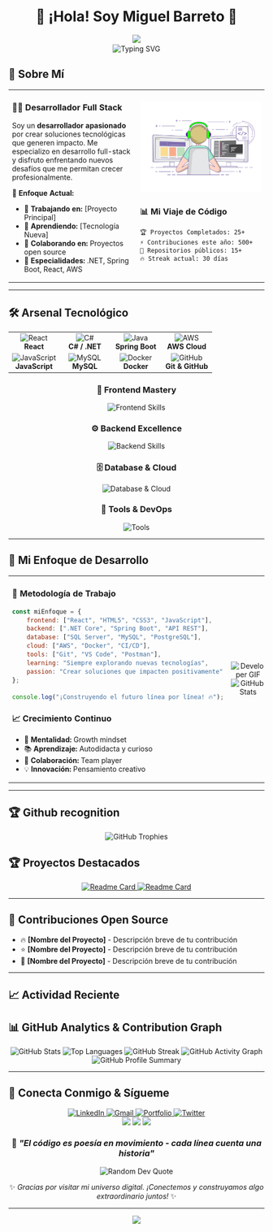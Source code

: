 # <div align="center">🚀 ¡Hola! Soy Miguel Barreto 🚀</div>

<div align="center">
  <img src="https://capsule-render.vercel.app/api?type=waving&color=gradient&customColorList=6,11,20&height=180&section=header&text=Full%20Stack%20Developer&fontSize=42&fontColor=fff&animation=twinkling&fontAlignY=32&desc=Transformando%20ideas%20en%20c%C3%B3digo%20%F0%9F%92%A1&descAlignY=51&descAlign=50"/>
</div>

<div align="center">
  <img src="https://readme-typing-svg.herokuapp.com?font=Fira+Code&size=22&duration=3000&pause=1000&color=FF6B6B&center=true&vCenter=true&multiline=true&width=600&height=100&lines=%F0%9F%94%A5+Desarrollador+.NET+%7C+Spring+Boot;%E2%9A%A1+React+%7C+AWS+Cloud+Architect;%F0%9F%9A%80+Creando+soluciones+innovadoras;%F0%9F%92%8E+Code+is+Poetry+in+Motion" alt="Typing SVG" />
</div>

## 🚀 Sobre Mí

<table>
<tr>
<td width="50%">
  
### 👨‍💻 Desarrollador Full Stack
Soy un **desarrollador apasionado** por crear soluciones tecnológicas que generen impacto. Me especializo en desarrollo full-stack y disfruto enfrentando nuevos desafíos que me permitan crecer profesionalmente.

**🎯 Enfoque Actual:**
- 🔭 **Trabajando en:** [Proyecto Principal]
- 🌱 **Aprendiendo:** [Tecnología Nueva]
- 👯 **Colaborando en:** Proyectos open source
- 💬 **Especialidades:** .NET, Spring Boot, React, AWS

</td>
<td width="50%">

<div align="center">
<img src="https://raw.githubusercontent.com/devSouvik/devSouvik/master/gif3.gif" width="350" alt="Coding GIF"/>
</div>

### 📊 Mi Viaje de Código
```
🏆 Proyectos Completados: 25+
⚡ Contribuciones este año: 500+
🌟 Repositorios públicos: 15+
🔥 Streak actual: 30 días
```

</td>
</tr>
</table>

---

## 🛠️ Arsenal Tecnológico

<div align="center">

<table>
<tr>
<td align="center" width="25%">
<img src="https://techstack-generator.vercel.app/react-icon.svg" alt="React" width="65" height="65" />
<br><strong>React</strong>
</td>
<td align="center" width="25%">
<img src="https://techstack-generator.vercel.app/csharp-icon.svg" alt="C#" width="65" height="65" />
<br><strong>C# / .NET</strong>
</td>
<td align="center" width="25%">
<img src="https://techstack-generator.vercel.app/java-icon.svg" alt="Java" width="65" height="65" />
<br><strong>Spring Boot</strong>
</td>
<td align="center" width="25%">
<img src="https://techstack-generator.vercel.app/aws-icon.svg" alt="AWS" width="65" height="65" />
<br><strong>AWS Cloud</strong>
</td>
</tr>
<tr>
<td align="center" width="25%">
<img src="https://techstack-generator.vercel.app/js-icon.svg" alt="JavaScript" width="65" height="65" />
<br><strong>JavaScript</strong>
</td>
<td align="center" width="25%">
<img src="https://techstack-generator.vercel.app/mysql-icon.svg" alt="MySQL" width="65" height="65" />
<br><strong>MySQL</strong>
</td>
<td align="center" width="25%">
<img src="https://techstack-generator.vercel.app/docker-icon.svg" alt="Docker" width="65" height="65" />
<br><strong>Docker</strong>
</td>
<td align="center" width="25%">
<img src="https://techstack-generator.vercel.app/github-icon.svg" alt="GitHub" width="65" height="65" />
<br><strong>Git & GitHub</strong>
</td>
</tr>
</table>

### 🎨 Frontend Mastery
<img src="https://skillicons.dev/icons?i=html,css,js,react,bootstrap,tailwind" alt="Frontend Skills"/>

### ⚙️ Backend Excellence  
<img src="https://skillicons.dev/icons?i=dotnet,java,spring,nodejs,express,postman" alt="Backend Skills"/>

### 🗄️ Database & Cloud
<img src="https://skillicons.dev/icons?i=mysql,postgresql,mongodb,aws,docker,kubernetes" alt="Database & Cloud"/>

### 🔧 Tools & DevOps
<img src="https://skillicons.dev/icons?i=git,github,vscode,idea,jenkins,linux" alt="Tools"/>

</div>

---

## 🎯 Mi Enfoque de Desarrollo

<table>
<tr>
<td width="55%">

### 🚀 **Metodología de Trabajo**

```javascript
const miEnfoque = {
    frontend: ["React", "HTML5", "CSS3", "JavaScript"],
    backend: [".NET Core", "Spring Boot", "API REST"],
    database: ["SQL Server", "MySQL", "PostgreSQL"],
    cloud: ["AWS", "Docker", "CI/CD"],
    tools: ["Git", "VS Code", "Postman"],
    learning: "Siempre explorando nuevas tecnologías",
    passion: "Crear soluciones que impacten positivamente"
};

console.log("¡Construyendo el futuro línea por línea! 🔥");
```

### 📈 **Crecimiento Continuo**
- 🧠 **Mentalidad:** Growth mindset
- 📚 **Aprendizaje:** Autodidacta y curioso
- 🤝 **Colaboración:** Team player
- 💡 **Innovación:** Pensamiento creativo

</td>
<td width="45%">

<div align="center">
<img src="https://media.giphy.com/media/qgQUggAC3Pfv687qPC/giphy.gif" width="400" alt="Developer GIF"/>
</div>

<div align="center">
<img src="https://github-readme-stats.vercel.app/api?username=miguelbtcode&show_icons=true&theme=radical&hide_border=true&bg_color=0D1117&title_color=F85D7F&icon_color=F8D866&text_color=A8B2D1&custom_title=Mis+Estadísticas" alt="GitHub Stats" width="100%"/>
</div>

</td>
</tr>
</table>

---

## 🏆 Github recognition

<div align="center">
  <img src="https://github-profile-trophy.vercel.app/?username=miguelbtcode&theme=radical&no-frame=true&no-bg=false&margin-w=4&row=1&column=6" alt="GitHub Trophies"/>
</div>

## 🏆 Proyectos Destacados

<div align="center">

<a href="https://github.com/miguelbtcode/[REPO-NAME]">
  <img src="https://github-readme-stats.vercel.app/api/pin/?username=miguelbtcode&repo=[REPO-NAME]&theme=tokyonight&hide_border=true" alt="Readme Card"/>
</a>
<a href="https://github.com/miguelbtcode/[REPO-NAME]">
  <img src="https://github-readme-stats.vercel.app/api/pin/?username=miguelbtcode&repo=[REPO-NAME]&theme=tokyonight&hide_border=true" alt="Readme Card"/>
</a>

</div>

---

## 🌟 Contribuciones Open Source

- 🔥 **[Nombre del Proyecto]** - Descripción breve de tu contribución
- ⭐ **[Nombre del Proyecto]** - Descripción breve de tu contribución
- 🚀 **[Nombre del Proyecto]** - Descripción breve de tu contribución

---

## 📈 Actividad Reciente

<!--START_SECTION:activity-->
<!--END_SECTION:activity-->

## 📊 GitHub Analytics & Contribution Graph

<div align="center">

<img width="49%" src="https://github-readme-stats.vercel.app/api?username=miguelbtcode&show_icons=true&theme=radical&hide_border=true&bg_color=0D1117&title_color=F85D7F&icon_color=F8D866&text_color=A8B2D1&custom_title=⚡+Estadísticas+de+GitHub" alt="GitHub Stats"/>
<img width="49%" src="https://github-readme-stats.vercel.app/api/top-langs/?username=miguelbtcode&layout=compact&theme=radical&hide_border=true&bg_color=0D1117&title_color=F85D7F&text_color=A8B2D1&custom_title=🔥+Lenguajes+Más+Usados" alt="Top Languages"/>

<img width="98%" src="https://github-readme-streak-stats.herokuapp.com/?user=miguelbtcode&theme=radical&hide_border=true&background=0D1117&ring=F85D7F&fire=F8D866&currStreakLabel=A8B2D1&currStreakNum=F8D866&sideNums=A8B2D1&sideLabels=A8B2D1&dates=A8B2D1" alt="GitHub Streak"/>

<img src="https://github-readme-activity-graph.vercel.app/graph?username=miguelbtcode&bg_color=0D1117&color=A8B2D1&line=F85D7F&point=F8D866&area=true&hide_border=true&custom_title=📈+Gráfico+de+Contribuciones" alt="GitHub Activity Graph" width="98%"/>

<img src="https://github-profile-summary-cards.vercel.app/api/cards/profile-details?username=miguelbtcode&theme=radical" alt="GitHub Profile Summary" width="98%"/>

</div>

---

## 🤝 Conecta Conmigo & Sígueme

<div align="center">

<a href="https://linkedin.com/in/">
  <img src="https://img.shields.io/badge/LinkedIn-0077B5?style=for-the-badge&logo=linkedin&logoColor=white&labelColor=0077B5" alt="LinkedIn"/>
</a>
<a href="mailto:">
  <img src="https://img.shields.io/badge/Gmail-D14836?style=for-the-badge&logo=gmail&logoColor=white&labelColor=D14836" alt="Gmail"/>
</a>
<a href="https://">
  <img src="https://img.shields.io/badge/Portfolio-FF5722?style=for-the-badge&logo=google-chrome&logoColor=white&labelColor=FF5722" alt="Portfolio"/>
</a>
<a href="https://twitter.com/">
  <img src="https://img.shields.io/badge/Twitter-1DA1F2?style=for-the-badge&logo=twitter&logoColor=white&labelColor=1DA1F2" alt="Twitter"/>
</a>

</div>

<div align="center">
  <img src="https://komarev.com/ghpvc/?username=miguelbtcode&color=blueviolet&style=for-the-badge&label=👁️+VISITANTES"/>
  <img src="https://img.shields.io/github/followers/miguelbtcode?label=Seguidores&style=for-the-badge&color=blue&labelColor=blue"/>
  <img src="https://img.shields.io/github/stars/miguelbtcode?label=Estrellas+Totales&style=for-the-badge&color=yellow&labelColor=yellow"/>
</div>

<div align="center">
  
### 💭 *"El código es poesía en movimiento - cada línea cuenta una historia"* 
  
<img src="https://quotes-github-readme.vercel.app/api?type=horizontal&theme=radical" alt="Random Dev Quote"/>

✨ *Gracias por visitar mi universo digital. ¡Conectemos y construyamos algo extraordinario juntos!* ✨

</div>

---

<div align="center">
  <img src="https://capsule-render.vercel.app/api?type=waving&color=gradient&customColorList=6,11,20&height=100&section=footer"/>
</div>

